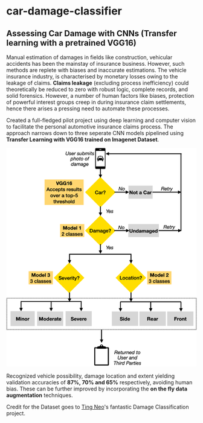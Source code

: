 # car-damage-classifier
## Assessing Car Damage with CNNs (Transfer learning with a pretrained VGG16)
Manual estimation of damages in fields like construction, vehicular accidents has been the mainstay of insurance business. However, such methods are replete with biases and inaccurate estimations. The vehicle insurance industry, is characterised by monetary losses owing to the leakage of claims. **Claims leakage** (excluding process inefficiency) could theoretically be reduced to zero with robust logic, complete records, and solid forensics. However, a number of human factors like biases, protection of powerful interest groups creep in during insurance claim settlements, hence there arises a pressing need to automate these processes.

Created a full-fledged pilot project using deep learning and computer vision to facilitate the personal automotive insurance claims process. The approach narrows down to three seperate CNN models pipelined using **Transfer Learning with VGG16 trained on Imagenet Dataset**.

![](image.png)

Recognized vehicle possibility, damage location and extent yielding validation accuracies of **87%, 70% and 65%** respectively, avoiding human bias. These can be further improved by incorporating the **on the fly data augmentation** techniques.

Credit for the Dataset goes to [Ting Neo](https://github.com/neokt/car-damage-detective)'s fantastic Damage Classification project.
